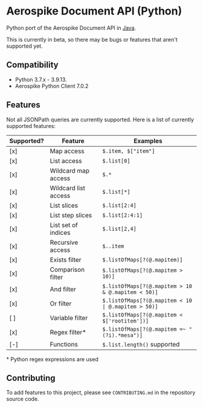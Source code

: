 # Aerospike Document API (Python)

Python port of the Aerospike Document API in [Java](https://github.com/aerospike/aerospike-document-lib).

This is currently in beta, so there may be bugs or features that aren't supported yet.

## Compatibility
- Python 3.7.x - 3.9.13.
- Aerospike Python Client 7.0.2

## Features

Not all JSONPath queries are currently supported. Here is a list of currently supported features:

| Supported? | Feature              | Examples                                            |
|------------|----------------------|-----------------------------------------------------|
| [x]        | Map access           | `$.item, $["item"]`                                 |
| [x]        | List access          | `$.list[0]`                                         |
| [x]        | Wildcard map access  | `$.*`                                               |
| [x]        | Wildcard list access | `$.list[*]`                                         |
| [x]        | List slices          | `$.list[2:4]`                                       |
| [x]        | List step slices     | `$.list[2:4:1]`                                     |
| [x]        | List set of indices  | `$.list[2,4]`                                       |
| [x]        | Recursive access     | `$..item`                                           |
| [x]        | Exists filter        | `$.listOfMaps[?(@.mapitem)]`                        |
| [x]        | Comparison filter    | `$.listOfMaps[?(@.mapitem > 10)]`                   |
| [x]        | And filter           | `$.listOfMaps[?(@.mapitem > 10 & @.mapitem < 50)]`  |
| [x]        | Or filter            | `$.listOfMaps[?(@.mapitem < 10 \| @.mapitem > 50)]` |
| [ ]        | Variable filter      | `$.listOfMaps[?(@.mapitem < $['rootitem'])]`        |
| [x]        | Regex filter*        | `$.listOfMaps[?(@.mapitem =~ "(?i).*mesa")]`        |
| [-]        | Functions            | `$.list.length()` supported                         |

\* Python regex expressions are used

## Contributing

To add features to this project, please see `CONTRIBUTING.md` in the repository source code.
